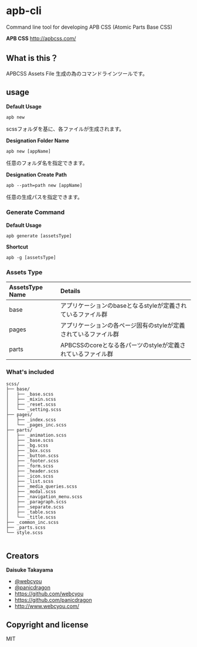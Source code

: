 # apb-cli
Command line tool for developing APB CSS (Atomic Parts Base CSS)

**APB CSS**
http://apbcss.com/


## What is this？
APBCSS Assets File 生成の為のコマンドラインツールです。


## usage

**Default Usage**

```
apb new
```

scssフォルダを基に、各ファイルが生成されます。

**Designation Folder Name**

```
apb new [appName]
```

任意のフォルダ名を指定できます。


**Designation Create Path**


```
apb --path=path new [appName]
```

任意の生成パスを指定できます。


### Generate Command


**Default Usage**

```
apb generate [assetsType]
```

**Shortcut**

```
apb -g [assetsType]
```

### Assets Type

| AssetsType Name | Details    |
|:----------------|:-----------|
| base            | アプリケーションのbaseとなるstyleが定義されているファイル群      |
| pages           | アプリケーションの各ページ固有のstyleが定義されているファイル群       |
| parts           | APBCSSのcoreとなる各パーツのstyleが定義されているファイル群       |



### What's included

```
scss/
├── base/
│   ├── _base.scss
│   ├── _mixin.scss
│   ├── _reset.scss
│   └── _setting.scss
├── pages/
│   ├── _index.scss
│   └── _pages_inc.scss
├── parts/
│   ├── _animation.scss
│   ├── _base.scss
│   ├── _bg.scss
│   ├── _box.scss
│   ├── _button.scss
│   ├── _footer.scss
│   ├── _form.scss
│   ├── _header.scss
│   ├── _icon.scss
│   ├── _list.scss
│   ├── _media_queries.scss
│   ├── _modal.scss
│   ├── _navigation_menu.scss
│   ├── _paragraph.scss
│   ├── _separate.scss
│   ├── _table.scss
│   └── _title.scss
├── _common_inc.scss
├── _parts.scss
└── style.scss    
    
```

## Creators

**Daisuke Takayama**
* [@webcyou](https://twitter.com/webcyou)
* [@panicdragon](https://twitter.com/panicdragon)
* <https://github.com/webcyou>
* <https://github.com/panicdragon>
* <http://www.webcyou.com/>

## Copyright and license
MIT




